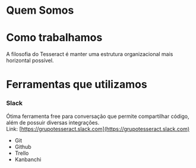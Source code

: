 # Quem Somos

# Como trabalhamos

A filosofia do Tesseract é manter uma estrutura organizacional mais horizontal possível.

# Ferramentas que utilizamos

### Slack

Ótima ferramenta free para conversação que permite compartilhar código, além de possuir diversas integrações.  
Link: [https://grupotesseract.slack.com](https://grupotesseract.slack.com)

* Git
* Github
* Trello
* Kanbanchi



